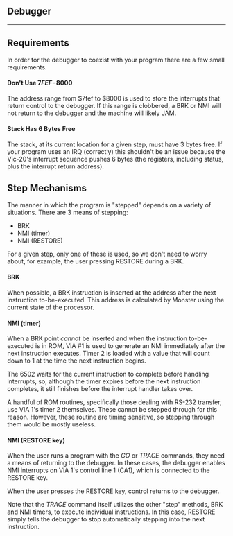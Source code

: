 ## Debugger

---

## Requirements
In order for the debugger to coexist with your program there are a few small
requirements.

#### Don't Use $7FEF-$8000
The address range from $7fef to $8000 is used to store the interrupts that
return control to the debugger.
If this range is clobbered, a BRK or NMI will not return to the debugger and the
machine will likely JAM.

#### Stack Has 6 Bytes Free
The stack, at its current location for a given step, must have 3 bytes free.
If your program uses an IRQ (correctly) this shouldn't be an issue because the Vic-20's
interrupt sequence pushes 6 bytes (the registers, including status, plus the
interrupt return address).

## Step Mechanisms
The manner in which the program is "stepped" depends on a variety of situations.
There are 3 means of stepping:
 - BRK
 - NMI (timer)
 - NMI (RESTORE)

For a given step, only one of these is used, so we don't need to worry about, for
example, the user pressing RESTORE during a BRK.

#### BRK
When possible, a BRK instruction is inserted at the address after the next
instruction to-be-executed.
This address is calculated by Monster using the current state of the processor.

#### NMI (timer)
When a BRK point _cannot_ be inserted and when the instruction to-be-executed is
in ROM, VIA #1 is used to generate an NMI immediately after the next instruction
executes.  Timer 2 is loaded with a value that will count down to 1 at the time
the next instruction begins.

The 6502 waits for the current instruction to complete
before handling interrupts, so, although the timer expires before the next
instruction completes, it still finishes before the interrupt handler takes over.

A handful of ROM routines, specifically those dealing with RS-232 transfer, use
VIA 1's timer 2 themselves.  These cannot be stepped through for this reason.
However, these routine are timing sensitive, so stepping through them would be
mostly useless.

#### NMI (RESTORE key)
When the user runs a program with the _GO_ or _TRACE_ commands,
they need a means of returning to the debugger.
In these cases, the debugger enables NMI interrupts on VIA 1's control line 1 (CA1), which
is connected to the RESTORE key.

When the user presses the RESTORE key, control returns to the debugger.

Note that the _TRACE_ command itself utilizes the other "step" methods, BRK and NMI timers,
to execute individual instructions.  In this case, RESTORE simply tells the debugger
to stop automatically stepping into the next instruction.
